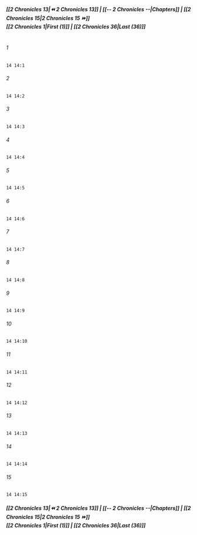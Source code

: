 
##### **[[2 Chronicles 13|⏪ 2 Chronicles 13]] | [[-- 2 Chronicles --|Chapters]] | [[2 Chronicles 15|2 Chronicles 15 ⏩]]**<br>**[[2 Chronicles 1|First (1)]] | [[2 Chronicles 36|Last (36)]]**<br><br>

###### 1
``` verse
14 14:1
```
###### 2
``` verse
14 14:2
```
###### 3
``` verse
14 14:3
```
###### 4
``` verse
14 14:4
```
###### 5
``` verse
14 14:5
```
###### 6
``` verse
14 14:6
```
###### 7
``` verse
14 14:7
```
###### 8
``` verse
14 14:8
```
###### 9
``` verse
14 14:9
```
###### 10
``` verse
14 14:10
```
###### 11
``` verse
14 14:11
```
###### 12
``` verse
14 14:12
```
###### 13
``` verse
14 14:13
```
###### 14
``` verse
14 14:14
```
###### 15
``` verse
14 14:15
```

##### **[[2 Chronicles 13|⏪ 2 Chronicles 13]] | [[-- 2 Chronicles --|Chapters]] | [[2 Chronicles 15|2 Chronicles 15 ⏩]]**<br>**[[2 Chronicles 1|First (1)]] | [[2 Chronicles 36|Last (36)]]**
